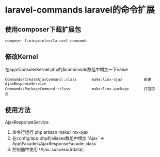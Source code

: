 # laravel-commands laravel的命令扩展
## 使用composer下载扩展包
~~~
composer limingxinleo/laravel-commands
~~~

## 修改Kernel
在app/Console/Kernel.php的$commands数组中增加一下value
~~~
Commands\CreateAjaxCommand::class       make:limx-ajax          新建AjaxResponseService
Commands\PackageCommand::class          make:limx-package       打包项目
~~~

## 使用方法
AjaxResponseService
1. 命令行运行 php artisan make:limx-ajax
2. 在config/app.php的aliases数组中增加 'Ajax' => App\Facades\AjaxResponseFacade::class
3. 控制器中使用 \Ajax::success($data);

